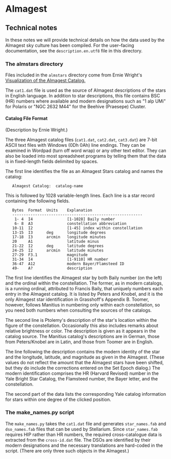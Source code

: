 # Almagest

## Technical notes

In these notes we will provide technical details on how the data used by the Almagest sky culture has been compiled.  For the user–facing documentation, see the `description.en.utf8` file in this directory.

### The almstars directory

Files included in the `almstars` directory come from Ernie Wright's
[Visualization of the Almagest Catalog.](http://www.etwright.org/astro/almagest.html)

The `cat1.dat` file is used as the source of Almagest descriptions of the stars in English language.  In addition to star descriptions, this file contains BSC (HR) numbers where available and modern designations such as "1 alp UMi" for Polaris or "NGC 2632 M44" for the Beehive (Praesepe) Cluster.

#### Catalog File Format

(Description by Ernie Wright.)

The three Almagest catalog files (`cat1.dat`, `cat2.dat`, `cat3.dat`) are 7-bit ASCII text files with Windows (0Dh 0Ah) line endings. They can be examined in Wordpad (turn off word wrap) or any other text editor. They can also be loaded into most spreadsheet programs by telling them that the data is in fixed-length fields delimited by spaces.

The first line identifies the file as an Almagest Stars catalog and names the catalog:

```text
   Almagest Catalog:  catalog-name
```

This is followed by 1028 variable-length lines. Each line is a star record containing the following fields.

```text
   Bytes  Format  Units    Explanation
   ---------------------------------------------------------
    1- 4  I4               [1-1028] Baily number
    6- 8  A3               constellation abbreviation
   10-11  I2               [1-45] index within constellation
   13-15  I3      deg      longitude degrees
   17-18  I3      arcmin   longitude minutes
   20     A1               latitude minus
   21-22  I2      deg      latitude degrees
   24-25  I2      arcmin   latitude minutes
   27-29  F3.1             magnitude
   31-34  I4               [1-9110] HR number
   36-47  A12              modern Bayer/Flamsteed ID
   49-    A?               description
```

The first line identifies the Almagest star by both Baily number (on the left) and the ordinal within the constellation. The former, as in modern catalogs, is a running ordinal, attributed to Francis Baily, that uniquely numbers each entry in the Almagest catalog. It is listed by Peters and Knobel, and it is the only Almagest star identification in Grasshoff's Appendix B. Toomer, however, follows Manitius in numbering only within each constellation, so you need both numbers when consulting the sources of the catalogs.

The second line is Ptolemy's description of the star's location within the figure of the constellation. Occasionally this also includes remarks about relative brightness or color. The description is given as it appears in the catalog source. The Manitius catalog's descriptions are in German, those from Peters/Knobel are in Latin, and those from Toomer are in English.

The line following the description contains the modern identity of the star and the longitude, latitude, and magnitude as given in the Almagest. (These values do not reflect the amount that the Almagest stars have been shifted, but they do include the corrections entered on the Set Epoch dialog.) The modern identification comprises the HR (Harvard Revised) number in the Yale Bright Star Catalog, the Flamsteed number, the Bayer letter, and the constellation.

The second part of the data lists the corresponding Yale catalog information for stars within one degree of the clicked position.

### The make_names.py script

The `make_names.py` takes the `cat1.dat` file and generates `star_names.fab` and `dso_names.fab` files that can be used by Stellarium.  Since `star_names.fab` requires HIP rather than HR numbers, the required cross-catalogue data is extracted from the `cross-id.dat` file.  The DSOs are identified by their modern designations and the necessary translations are hard-coded in the script. (There are only three such objects in the Almagest.)
